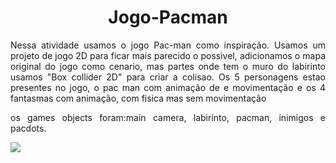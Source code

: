 <h1 align="center"> Jogo-Pacman </h1>
 
 <p Align="justify">Nessa atividade usamos o jogo Pac-man como inspiração. Usamos um projeto de jogo 2D para ficar mais parecido o possivel, adicionamos o mapa original do jogo como cenario, mas partes onde tem o muro do labirinto usamos "Box collider 2D" para criar a colisao. Os 5 personagens estao presentes no jogo, o pac man com animação de e movimentação e os 4 fantasmas com animação, com fisica mas sem movimentação </p>
 <p Align="justify">os games objects foram:main camera, labirinto, pacman, inimigos e pacdots. </p>
 
<img align="center" src="img/foto.jpg">
